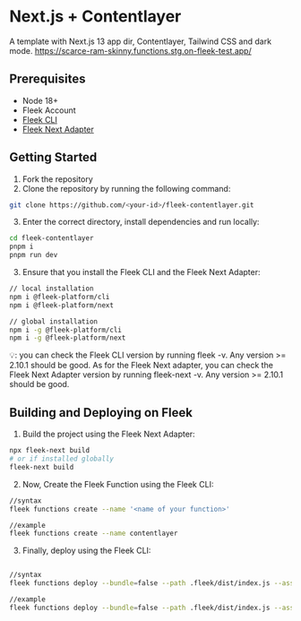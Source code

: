 # Next.js + Contentlayer
A template with Next.js 13 app dir, Contentlayer, Tailwind CSS and dark mode.
https://scarce-ram-skinny.functions.stg.on-fleek-test.app/

## Prerequisites 
- Node 18+
- Fleek Account
- [Fleek CLI](https://www.npmjs.com/package/@fleek-platform/cli)
- [Fleek Next Adapter](https://www.npmjs.com/package/@fleek-platform/next)

## Getting Started
1. Fork the repository
2. Clone the repository by running the following command:
```bash
git clone https://github.com/<your-id>/fleek-contentlayer.git
```
3. Enter the correct directory, install dependencies and run locally:
```bash
cd fleek-contentlayer
pnpm i
pnpm run dev
```
3. Ensure that you install the Fleek CLI and the Fleek Next Adapter:
```bash
// local installation
npm i @fleek-platform/cli
npm i @fleek-platform/next

// global installation
npm i -g @fleek-platform/cli
npm i -g @fleek-platform/next
```
💡: you can check the Fleek CLI version by running fleek -v. Any version >= 2.10.1 should be good. As for the Fleek Next adapter, you can check the Fleek Next Adapter version by running fleek-next -v. Any version >= 2.10.1 should be good.

## Building and Deploying on Fleek

1. Build the project using the Fleek Next Adapter:
```bash
npx fleek-next build
# or if installed globally
fleek-next build
```
2. Now, Create the Fleek Function using the Fleek CLI:
```bash
//syntax
fleek functions create --name '<name of your function>'

//example
fleek functions create --name contentlayer
```
3. Finally, deploy using the Fleek CLI:
```bash

//syntax
fleek functions deploy --bundle=false --path .fleek/dist/index.js --assets .fleek/static --name '<name of your function>'

//example
fleek functions deploy --bundle=false --path .fleek/dist/index.js --assets .fleek/static --name contentlayer
